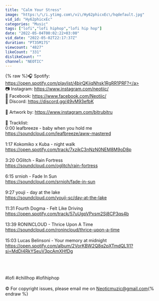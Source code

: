 ```yaml
---
title: "Calm Your Stress"
image: "https:\/\/i.ytimg.com\/vi\/Hy62phicxEc\/hqdefault.jpg"
vid_id: "Hy62phicxEc"
categories: "Music"
tags: ["lofi","lofi hiphop","lofi hip hop"]
date: "2022-05-04T00:02:22+03:00"
vid_date: "2022-05-02T22:17:37Z"
duration: "PT35M17S"
viewcount: "4827"
likeCount: "331"
dislikeCount: ""
channel: "NEOTIC"
---
```

{% raw %}🎧  Spotify: <a rel="nofollow" target="blank" href="https://open.spotify.com/playlist/4bjrQKiiqNhsk1RgRR1PRF?">https://open.spotify.com/playlist/4bjrQKiiqNhsk1RgRR1PRF?</a><br />📷 Instagram: <a rel="nofollow" target="blank" href="https://www.instagram.com/neotiic/">https://www.instagram.com/neotiic/</a><br />📘 Facebook:  <a rel="nofollow" target="blank" href="https://www.facebook.com/Neotiic/">https://www.facebook.com/Neotiic/</a><br />🔮 Discord: <a rel="nofollow" target="blank" href="https://discord.gg/49vM93efbK">https://discord.gg/49vM93efbK</a><br /><br />👾 Artwork by: <a rel="nofollow" target="blank" href="https://www.instagram.com/bitrubitru">https://www.instagram.com/bitrubitru</a><br /><br />💽 Tracklist:<br />0:00 leafbreeze - baby when you hold me<br /><a rel="nofollow" target="blank" href="https://soundcloud.com/leafbreeze/aww-mastered">https://soundcloud.com/leafbreeze/aww-mastered</a><br /><br />1:17 Kokomiko x Kuba -  night walk <br /><a rel="nofollow" target="blank" href="https://open.spotify.com/track/7xzikC3nNzN0NEM8M9oD8p">https://open.spotify.com/track/7xzikC3nNzN0NEM8M9oD8p</a><br /><br />3:20 OGlitch - Rain Fortress<br /><a rel="nofollow" target="blank" href="https://soundcloud.com/oglitch/rain-fortress">https://soundcloud.com/oglitch/rain-fortress</a><br /><br />6:15 srnioh - Fade In Sun<br /><a rel="nofollow" target="blank" href="https://soundcloud.com/srnioh/fade-in-sun">https://soundcloud.com/srnioh/fade-in-sun</a><br /><br />9:27 youji - day at the lake<br /><a rel="nofollow" target="blank" href="https://soundcloud.com/youji-sc/day-at-the-lake">https://soundcloud.com/youji-sc/day-at-the-lake</a><br /><br />11:31 Fourth Dogma - Felt Like Driving<br /><a rel="nofollow" target="blank" href="https://open.spotify.com/track/57uUgpVPxsm2Sj8CP3qs4b">https://open.spotify.com/track/57uUgpVPxsm2Sj8CP3qs4b</a><br /><br />13:39 RONINCLOUD - Thrice Upon A Time<br /><a rel="nofollow" target="blank" href="https://soundcloud.com/ronincloud/thrice-upon-a-time">https://soundcloud.com/ronincloud/thrice-upon-a-time</a><br /><br />15:03 Lucas Belinsoni - Your memory at midnight<br /><a rel="nofollow" target="blank" href="https://open.spotify.com/album/2VorKBW2Q8q2pXTmdQL1l1?si=MdDl4RkYSeuV3pcAmXHfDg">https://open.spotify.com/album/2VorKBW2Q8q2pXTmdQL1l1?si=MdDl4RkYSeuV3pcAmXHfDg</a><br /><br /><br /><br /><br />#lofi #chillhop #lofihiphop<br /> <br />© For copyright issues, please email me on Neoticmuzic@gmail.com{% endraw %}
